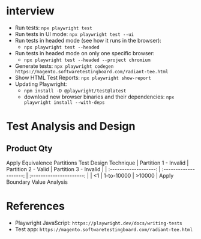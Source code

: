 # interview
- Run tests: `npx playwright test`
- Run tests in UI mode: `npx playwright test --ui`
- Run tests in headed mode (see how it runs in the browser):
    - `npx playwright test --headed`
- Run tests in headed mode on only one specific browser:
    - `npx playwright test --headed --project chromium`
- Generate tests: `npx playwright codegen https://magento.softwaretestingboard.com/radiant-tee.html`
- Show HTML Test Reports: `npx playwright show-report`
- Updating Playwright:
     - `npm install -D @playwright/test@latest`
     - download new browser binaries and their dependencies: `npx playwright install --with-deps`

# Test Analysis and Design
## Product Qty
Apply Equivalence Partitions Test Design Technique
| Partition 1 - Invalid | Partition 2 - Valid    | Partition 3 - Invalid    |
| :-------------------: | :--------------------: | :----------------------: |
| <1                    | 1-to-10000             | >10000                   |
Apply Boundary Value Analysis

# References
- Playwright JavaScript: `https://playwright.dev/docs/writing-tests`
- Test app: `https://magento.softwaretestingboard.com/radiant-tee.html`